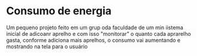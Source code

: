 # Consumo de energia
  Um pequeno projeto feito em um grup oda faculdade de um min iistema inicial de adicoanr aprelho e com isso "monitorar" o quanto cada aprarelho gasta, conforme adiciona mais aprelhos, o consumo vai aumentando e mostrando na tela para o usuário
